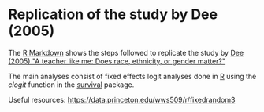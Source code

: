 # Replication of the study by Dee (2005)

The [R Markdown](http://htmlpreview.github.io/?https://github.com/lyndalin/dee2005replication/blob/master/dee2005replication.html) shows the steps followed to replicate the study by [Dee (2005) "A teacher like me: Does race, ethnicity, or gender matter?"](https://www.jstor.org/stable/4132809?seq=1#metadata_info_tab_contents)

The main analyses consist of fixed effects logit analyses done in [R](https://cran.r-project.org/) using the *clogit* function in the [survival](https://cran.r-project.org/web/packages/survival/index.html) package.

Useful resources: https://data.princeton.edu/wws509/r/fixedrandom3

